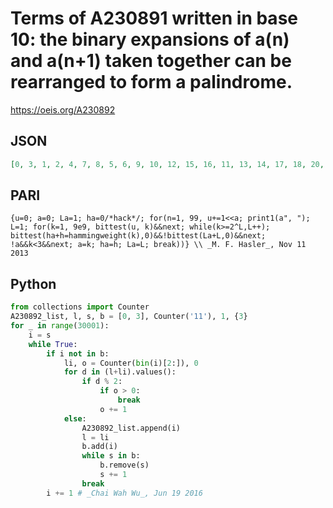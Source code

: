 # Terms of A230891 written in base 10: the binary expansions of a\(n\) and a\(n\+1\) taken together can be rearranged to form a palindrome\.
https://oeis.org/A230892
## JSON
```JSON
[0, 3, 1, 2, 4, 7, 8, 5, 6, 9, 10, 12, 15, 16, 11, 13, 14, 17, 18, 20, 23, 24, 27, 29, 30, 32, 19, 21, 22, 25, 26, 28, 31, 33, 34, 36, 39, 40, 43, 45, 46, 48, 51, 53, 54, 57, 58, 60, 63, 64, 35, 37, 38, 41, 42, 44, 47, 49, 50, 52, 55, 56, 59, 61, 62, 65, 66, 68, 71]
```
## PARI
```PARI
{u=0; a=0; La=1; ha=0/*hack*/; for(n=1, 99, u+=1<<a; print1(a", "); L=1; for(k=1, 9e9, bittest(u, k)&&next; while(k>=2^L,L++); bittest(ha+h=hammingweight(k),0)&&!bittest(La+L,0)&&next; !a&&k<3&&next; a=k; ha=h; La=L; break))} \\ _M. F. Hasler_, Nov 11 2013
```
## Python
```Python
from collections import Counter
A230892_list, l, s, b = [0, 3], Counter('11'), 1, {3}
for _ in range(30001):
    i = s
    while True:
        if i not in b:
            li, o = Counter(bin(i)[2:]), 0
            for d in (l+li).values():
                if d % 2:
                    if o > 0:
                        break
                    o += 1
            else:
                A230892_list.append(i)
                l = li
                b.add(i)
                while s in b:
                    b.remove(s)
                    s += 1
                break
        i += 1 # _Chai Wah Wu_, Jun 19 2016
```

